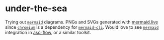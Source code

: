 # under-the-sea
Trying out [`mermaid`](https://mermaid-js.github.io/mermaid/#/) diagrams.
PNGs and SVGs generated with [mermaid.live](mermaid.live) since [`chromium`](https://github.com/mermaidjs/mermaid.cli) is a dependency for [`mermaid-cli`](https://github.com/mermaidjs/mermaid.cli).
Would love to see [`mermaid`](https://mermaid-js.github.io/mermaid/#/) integration in [asciiflow](asciiflow.com), or a similar toolkit.

